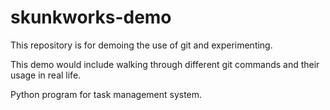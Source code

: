 # skunkworks-demo

This repository is for demoing the use of git and experimenting.


This demo would include walking through different git commands and their usage in real life.

Python program for task management system.
